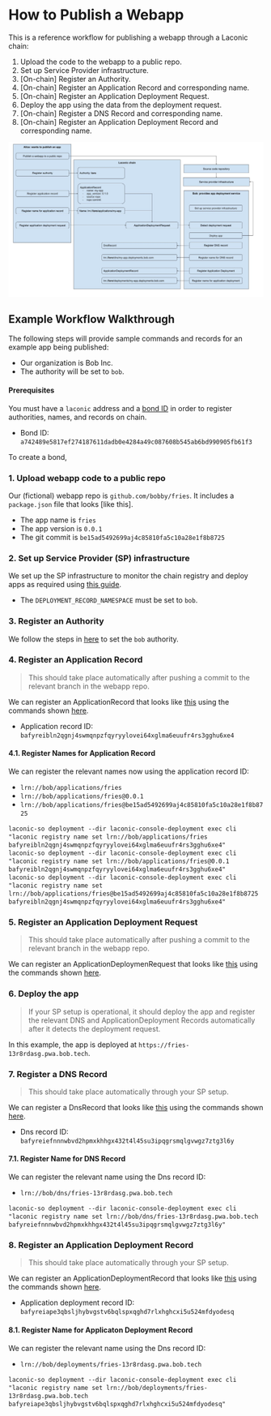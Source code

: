 # How to Publish a Webapp

This is a reference workflow for publishing a webapp through a Laconic chain:

1. Upload the code to the webapp to a public repo.
2. Set up Service Provider infrastructure.
3. [On-chain] Register an Authority.
4. [On-chain] Register an Application Record and corresponding name.
5. [On-chain] Register an Application Deployment Request.
6. Deploy the app using the data from the deployment request.
7. [On-chain] Register a DNS Record and corresponding name.
8. [On-chain] Register an Application Deployment Record and corresponding name.

[![Webapp publishing workflow diagram](/images/webapp-publishing-workflow.jpg)](/images/webapp-publishing-workflow.jpg)

## Example Workflow Walkthrough

The following steps will provide sample commands and records for an example app being published:

* Our organization is Bob Inc.
* The authority will be set to `bob`.

#### Prerequisites

You must have a `laconic` address and a [bond ID](/docs/instructions.md#create-a-bond) in order to register authorities, names, and records on chain.

* Bond ID: `a742489e5817ef274187611dadb0e4284a49c087608b545ab6bd990905fb61f3`

To create a bond,

### 1. Upload webapp code to a public repo

Our (fictional) webapp repo is `github.com/bobby/fries`. It includes a `package.json` file that looks [like this].

* The app name is `fries`
* The app version is `0.0.1` 
* The git commit is `be15ad5492699aj4c85810fa5c10a28e1f8b8725` 

### 2. Set up Service Provider (SP) infrastructure

We set up the SP infrastructure to monitor the chain registry and deploy apps as required using [this guide](/docs/service-provider-setup.md).
* The `DEPLOYMENT_RECORD_NAMESPACE` must be set to `bob`.

### 3. Register an Authority

We follow the steps in [here](/docs/instructions.md#register-an-authority) to set the `bob` authority.

### 4. Register an Application Record

> This should take place automatically after pushing a commit to the relevant branch in the webapp repo.

We can register an ApplicationRecord that looks like [this](/templates/application-record%20-bob.yml) using the commands shown [here](/docs/instructions.md#register-an-application-deployment-record).

* Application record ID: `bafyreibln2qgnj4swmqnpzfqyryylovei64xglma6euufr4rs3gghu6xe4`

#### 4.1. Register Names for Application Record

We can register the relevant names now using the application record ID:

* `lrn://bob/applications/fries`
* `lrn://bob/applications/fries@0.0.1`
* `lrn://bob/applications/fries@be15ad5492699aj4c85810fa5c10a28e1f8b8725`

```
laconic-so deployment --dir laconic-console-deployment exec cli "laconic registry name set lrn://bob/applications/fries bafyreibln2qgnj4swmqnpzfqyryylovei64xglma6euufr4rs3gghu6xe4"
laconic-so deployment --dir laconic-console-deployment exec cli "laconic registry name set lrn://bob/applications/fries@0.0.1 bafyreibln2qgnj4swmqnpzfqyryylovei64xglma6euufr4rs3gghu6xe4"
laconic-so deployment --dir laconic-console-deployment exec cli "laconic registry name set lrn://bob/applications/fries@be15ad5492699aj4c85810fa5c10a28e1f8b8725 bafyreibln2qgnj4swmqnpzfqyryylovei64xglma6euufr4rs3gghu6xe4"
```

### 5. Register an Application Deployment Request

> This should take place automatically after pushing a commit to the relevant branch in the webapp repo.

We can register an ApplicationDeploymenRequest that looks like [this](/templates/application-deployment-request-bob.yml) using the commands shown [here](/docs/instructions.md#register-an-application-deployment-request-record).

### 6. Deploy the app

> If your SP setup is operational, it should deploy the app and register the relevant DNS and ApplicationDeployment Records automatically after it detects the deployment request.

In this example, the app is deployed at `https://fries-13r8rdasg.pwa.bob.tech`.

### 7. Register a DNS Record

> This should take place automatically through your SP setup.

We can register a DnsRecord that looks like [this](/templates/dns-record-bob.yml) using the commands shown [here](/docs/instructions.md#register-a-dns-record).

* Dns record ID: `bafyreiefnnnwbvd2hpmxkhhgx432t4l45su3ipqgrsmqlgvwgz7ztg3l6y`

#### 7.1. Register Name for DNS Record

We can register the relevant name using the Dns record ID:

* `lrn://bob/dns/fries-13r8rdasg.pwa.bob.tech`

```
laconic-so deployment --dir laconic-console-deployment exec cli "laconic registry name set lrn://bob/dns/fries-13r8rdasg.pwa.bob.tech bafyreiefnnnwbvd2hpmxkhhgx432t4l45su3ipqgrsmqlgvwgz7ztg3l6y"
```

### 8. Register an Application Deployment Record

> This should take place automatically through your SP setup.

We can register an ApplicationDeploymentRecord that looks like [this](/templates/application-deployment-record-bob.yml) using the commands shown [here](/docs/instructions.md#register-an-application-deployment-record).

* Application deployment record ID: `bafyreiape3qbsljhybvgstv6bqlspxqghd7rlxhghcxi5u524mfdyodesq`

#### 8.1. Register Name for Applicaton Deployment Record

We can register the relevant name using the Dns record ID:

* `lrn://bob/deployments/fries-13r8rdasg.pwa.bob.tech`

```
laconic-so deployment --dir laconic-console-deployment exec cli "laconic registry name set lrn://bob/deployments/fries-13r8rdasg.pwa.bob.tech bafyreiape3qbsljhybvgstv6bqlspxqghd7rlxhghcxi5u524mfdyodesq"
```

